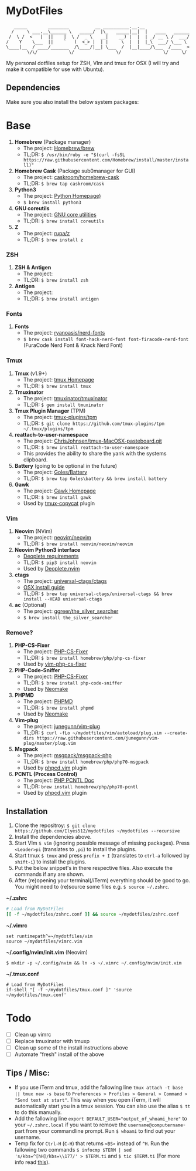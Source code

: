 # MyDotFiles

```
   _____        ________          __ __________.__.__                 
  /     \ ___.__\______ \   _____/  |\_   _____|__|  |   ____   ______
 /  \ /  <   |  ||    |  \ /  _ \   __|    __) |  |  | _/ __ \ /  ___/
/    Y    \___  ||    `   (  <_> |  | |     \  |  |  |_\  ___/ \___ \ 
\____|__  / ____/_______  /\____/|__| \___  /  |__|____/\___  /____  >
        \/\/            \/                \/                \/     \/ 
```

My personal dotfiles setup for ZSH, VIm and tmux for OSX (I will try and make it compatible for use with Ubuntu).

## Dependencies

Make sure you also install the below system packages:

# Base

1. **Homebrew** (Package manager)
    - The project: [Homebrew/brew](https://github.com/Homebrew/brew)
    - TL;DR: `$ /usr/bin/ruby -e "$(curl -fsSL https://raw.githubusercontent.com/Homebrew/install/master/install)"`
2. **Homebrew Cask** (Package sub0manager for GUI)
    - The project: [caskroom/homebrew-cask](https://github.com/caskroom/homebrew-cask)
    - TL;DR: `$ brew tap caskroom/cask`
3. **Python3**
    - The project: [Python Homepage)](https://python.org/) 
    - `$ brew install python3`
4. **GNU coreutils**
    - The project: [GNU core utilities](http://www.gnu.org/software/coreutils/coreutils.html)
    - TL;DR: `$ brew install coreutils`
5. **Z**
    - The project: [rupa/z](https://github.com/rupa/z/)
    - TL;DR: `$ brew install z`

### ZSH

1. **ZSH & Antigen**
    - The project:
    - TL;DR: `$ brew install zsh`
1. **Antigen**
    - The project:
    - TL;DR: `$ brew install antigen`

### Fonts

1. **Fonts**
    - The project: [ryanoasis/nerd-fonts](https://github.com/ryanoasis/nerd-fonts)
    - `$ brew cask install font-hack-nerd-font font-firacode-nerd-font` (FuraCode Nerd Font & Knack Nerd Font)

### Tmux

1. **Tmux** (v1.9+)
    - The project: [tmux Homepage](https://tmux.github.io/)
    - TL;DR: `$ brew install tmux`
2. **Tmuxinator**
    - The project: [tmuxinator/tmuxinator](https://github.com/tmuxinator/tmuxinator)
    - TL;DR: `$ gem install tmuxinator`
3. **Tmux Plugin Manager** (TPM)
    - The project: [tmux-plugins/tpm](https://github.com/tmux-plugins/tpm)
    - TL;DR: `$ git clone https://github.com/tmux-plugins/tpm ~/.tmux/plugins/tpm`
4. **reattach-to-user-namespace**
    - The project: [ChrisJohnsen/tmux-MacOSX-pasteboard.git](https://github.com/ChrisJohnsen/tmux-MacOSX-pasteboard.git)
    - TL;DR: `$ brew install reattach-to-user-namespace`
    - This provides the ability to share the yank with the systems clipboard.
5. **Battery** (going to be optional in the future)
    - The project: [Goles/Battery](https://github.com/Goles/Battery)
    - TL;DR: `$ brew tap Goles\battery && brew install battery`
6. **Gawk**
    - The project: [Gawk Homepage](https://www.gnu.org/software/gawk/)
    - TL;DR: `$ brew install gawk`
    - Used by [tmux-copycat](https://github.com/tmux-plugins/tmux-copycat) plugin

### Vim

1. **Neovim** (NVim)
    - The project: [neovim/neovim](https://github.com/neovim/neovim) 
    - TL;DR: `$ brew install neovim/neovim/neovim`
2. **Neovim Python3 interface**
    - [Deoplete requirements](https://github.com/Shougo/deoplete.nvim#requirements)
    - TL;DR: `$ pip3 install neovim`
    - Used by [Deoplete.nvim](https://github.com/Shougo/deoplete.nvim)
3. **ctags**
    - The project: [universal-ctags/ctags](https://github.com/universal-ctags/ctags)
    - [OSX install guide](https://github.com/universal-ctags/ctags/blob/master/docs/osx.rst)
    - TL;DR: `$ brew tap universal-ctags/universal-ctags && brew install --HEAD universal-ctags`
4. **ac** (Optional)
    - The project: [ggreer/the_silver_searcher](https://github.com/ggreer/the_silver_searcher)
    - `$ brew install the_silver_searcher`

### Remove?

1. **PHP-CS-Fixer**
    - The project: [PHP-CS-Fixer](https://github.com/FriendsOfPHP/PHP-CS-Fixer)
    - TL;DR: `$ brew install homebrew/php/php-cs-fixer`
    - Used by [vim-php-cs-fixer](https://github.com/stephpy/vim-php-cs-fixer)
2. **PHP-Code-Sniffer**
    - The project: [PHP-CS-Fixer](https://github.com/squizlabs/PHP_CodeSniffer)
    - TL;DR: `$ brew install php-code-sniffer`
    - Used by [Neomake](https://github.com/neomake/neomake)
3. **PHPMD**
    - The project: [PHPMD](https://github.com/phpmd/phpmd)
    - TL;DR: `$ brew install phpmd`
    - Used by [Neomake](https://github.com/neomake/neomake)
4. 	**Vim-plug**
    - The project: [junegunn/vim-plug](https://github.com/junegunn/vim-plug)
    - TL;DR: `$ curl -fLo ~/mydotfiles/vim/autoload/plug.vim --create-dirs https://raw.githubusercontent.com/junegunn/vim-plug/master/plug.vim`
5. **Msgpack**
    - The project: [msgpack/msgpack-php](https://github.com/msgpack/msgpack-php)
    - TL;DR: `$ brew install homebrew/php/php70-msgpack`
    - Used by [phpcd.vim](https://github.com/phpvim/phpcd.vim) plugin
6. **PCNTL (Process Control)**
    - The project: [PHP PCNTL Doc](http://php.net/manual/en/book.pcntl.php)
    - TL;DR: `brew install homebrew/php/php70-pcntl`
    - Used by [phpcd.vim](https://github.com/phpvim/phpcd.vim) plugin

## Installation

1. Clone the repositroy: `$ git clone https://github.com/Ilyes512/mydotfiles ~/mydotfiles --recursive`
2. Install the dependencies above.
3. Start VIm `$ vim` (ignoring possible message of missing packages). Press `<Leader>pi` (translates to `,pi`) to install the plugins.
4. Start tmux `$ tmux` and press `prefix + I` (translates to `ctrl-a` followed by `shift-i`) to install the plugins.
5. Put the below snippet's in there respective files. Also execute the commands if any are shown.
6. After (re)opening your terminal(/iTerm) everything should be good to go. You might need to (re)source some files e.g. `$ source ~/.zshrc`.

**~/.zshrc**

```bash
# Load from MyDotFiles
[[ -f ~/mydotfiles/zshrc.conf ]] && source ~/mydotfiles/zshrc.conf
```

**~/.vimrc**

```viml
set runtimepath^=~/mydotfiles/vim
source ~/mydotfiles/vimrc.vim
```

**~/.config/nvim/init.vim** (Neovim)

```
$ mkdir -p ~/.config/nvim && ln -s ~/.vimrc ~/.config/nvim/init.vim
```

**~/.tmux.conf**

```
# Load from MyDotFiles
if-shell "[ -f ~/mydotfiles/tmux.conf ]" 'source ~/mydotfiles/tmux.conf'
```

# Todo
- [ ] Clean up vimrc
- [ ] Replace tmuxinator with tmuxp
- [ ] Clean up some of the install instructions above
- [ ] Automate "fresh" install of the above

## Tips / Misc:
- If you use iTerm and tmux, add the fallowing line `tmux attach -t base || tmux new -s base` to `Preferences > Profiles > General > Command > "Send text at start"`. This way when you open iTerm, it will automatically start you in a tmux session. You can also use the alias `$ tt` to do this manually.
- Add the fallowing line `export DEFAULT_USER="output_of_whoami_here"` to your `~/.zshrc.local` if you want to remove the `username@computername`-part from your commandline prompt. Run `$ whoami` to find out your username.
- Temp fix for `Ctrl-H` (`C-H`) that returns `<BS>` instead of `^H`. Run the fallowing two commands `$ infocmp $TERM | sed 's/kbs=^[hH]/kbs=\\177/' > $TERM.ti` and `$ tic $TERM.ti` (For more info read [this](https://github.com/neovim/neovim/issues/2294#issuecomment-78045837)).
